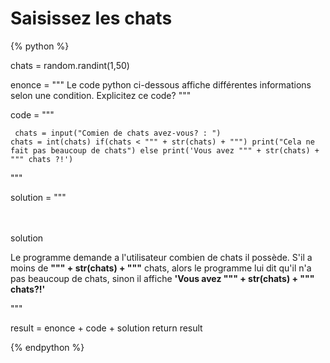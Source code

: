 Saisissez les chats
====================

{% python %}

chats = random.randint(1,50)

enonce = """<span class="exoQuestion">
	Le code python ci-dessous affiche différentes informations selon une condition. Explicitez ce code?
</span>"""

code = """<pre><code>
	chats = input("Comien de chats avez-vous? : ")
	chats = int(chats)
	if(chats < """ + str(chats) + """) print("Cela ne fait pas beaucoup de chats")
	else print('Vous avez """ + str(chats) + """ chats ?!')
</code></pre>"""

solution = """<p><br/><br/><span class="solutionButton">solution</span> <div class="solutionArea">
<span class="exoSolution">
	Le programme demande a l'utilisateur combien de chats il possède. S'il a moins de **""" + str(chats) + """** chats, alors le programme lui dit qu'il n'a pas beaucoup de chats, sinon il affiche **'Vous avez """ + str(chats) + """ chats?!'**
</span>
</div>"""

result = enonce + code + solution
return result

{% endpython %}
